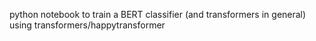 python notebook to train a BERT classifier (and transformers in general) using transformers/happytransformer
